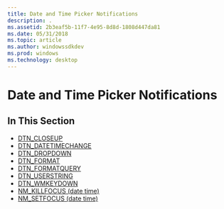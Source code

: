 ```yaml
---
title: Date and Time Picker Notifications
description: .
ms.assetid: 2b3eaf5b-11f7-4e95-8d8d-1808d447da81
ms.date: 05/31/2018
ms.topic: article
ms.author: windowssdkdev
ms.prod: windows
ms.technology: desktop
---
```


# Date and Time Picker Notifications

## In This Section

-   [DTN\_CLOSEUP](dtn-closeup.md)
-   [DTN\_DATETIMECHANGE](dtn-datetimechange.md)
-   [DTN\_DROPDOWN](dtn-dropdown.md)
-   [DTN\_FORMAT](dtn-format.md)
-   [DTN\_FORMATQUERY](dtn-formatquery.md)
-   [DTN\_USERSTRING](dtn-userstring.md)
-   [DTN\_WMKEYDOWN](dtn-wmkeydown.md)
-   [NM\_KILLFOCUS (date time)](nm-killfocus-date-time.md)
-   [NM\_SETFOCUS (date time)](nm-setfocus-date-time-.md)

 

 




